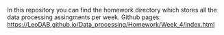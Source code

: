 In this repository you can find the homework directory which stores all the data processing assingments per week.
Github pages: https://LeoDAB.github.io/Data_processing/Homework/Week_4/index.html

